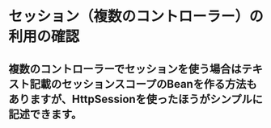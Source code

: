 # セッション（複数のコントローラー）の利用の確認

複数のコントローラーでセッションを使う場合はテキスト記載のセッションスコープのBeanを作る方法もありますが、HttpSessionを使ったほうがシンプルに記述できます。
- 